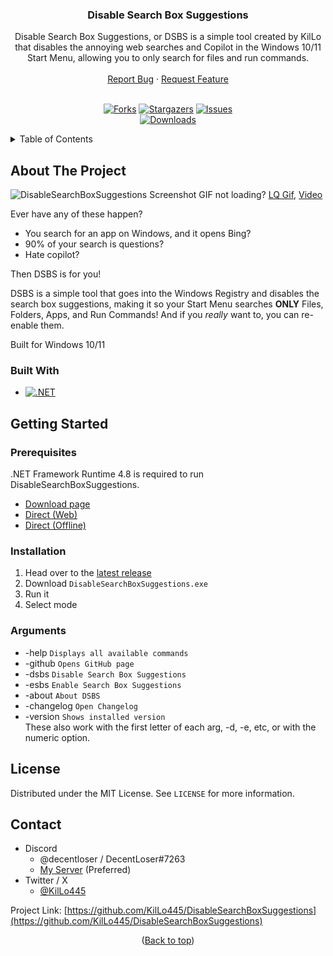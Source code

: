 <a name="readme-top"></a>
<div align="center">
  <h3 align="center">Disable Search Box Suggestions</h3>

  <p align="center">
    Disable Search Box Suggestions, or DSBS is a simple tool created by KilLo that disables the annoying web searches and Copilot in the Windows 10/11 Start Menu, allowing you to only search for files and run commands.
    <br />
    <br />
    <a href="https://github.com/KilLo445/DisableSearchBoxSuggestions/issues/new?assignees=KilLo445&labels=bug&projects=&template=bug_report.md&title=%5BBug+Report%5D+Simple+description+of+the+bug">Report Bug</a>
    ·
    <a href="https://github.com/KilLo445/DisableSearchBoxSuggestions/issues/new?assignees=KilLo445&labels=enhancement&projects=&template=feature_request.md&title=%5BFeature%5D+Simple+description+of+your+request">Request Feature</a>
    <br />
    <br />
  </p>

  [![Forks][forks-shield]][forks-url]
  [![Stargazers][stars-shield]][stars-url]
  [![Issues][issues-shield]][issues-url]
  <br />
  [![Downloads][dl-shield]][latest]
</div>



<!-- TABLE OF CONTENTS -->
<details>
  <summary>Table of Contents</summary>
  <ol>
    <li>
      <a href="#about-the-project">About The Project</a>
      <ul>
        <li><a href="#built-with">Built With</a></li>
      </ul>
    </li>
    <li>
      <a href="#getting-started">Getting Started</a>
      <ul>
        <li><a href="#prerequisites">Prerequisites</a></li>
        <li><a href="#installation">Installation</a></li>
        <li><a href="#arguments">Arguments</a></li>
      </ul>
    </li>
    <li><a href="#license">License</a></li>
    <li><a href="#contact">Contact</a></li>
  </ol>
</details>



<!-- ABOUT THE PROJECT -->
## About The Project

![DisableSearchBoxSuggestions Screenshot](https://raw.githubusercontent.com/KilLo445/DisableSearchBoxSuggestions/main/Remote/DemoHQ.gif)
GIF not loading? [LQ Gif](https://github.com/KilLo445/DisableSearchBoxSuggestions/blob/main/Remote/DemoLQ.gif), [Video](https://youtu.be/vCUS8Gz65WQ)

Ever have any of these happen?
* You search for an app on Windows, and it opens Bing?
* 90% of your search is questions?
* Hate copilot?

Then DSBS is for you!

DSBS is a simple tool that goes into the Windows Registry and disables the search box suggestions, making it so your Start Menu searches **ONLY** Files, Folders, Apps, and Run Commands! And if you *really* want to, you can re-enable them.

Built for Windows 10/11

### Built With

* [![.NET][.NET]][framework-url]



<!-- GETTING STARTED -->
## Getting Started

### Prerequisites

.NET Framework Runtime 4.8 is required to run DisableSearchBoxSuggestions.
  - [Download page](https://dotnet.microsoft.com/en-us/download/dotnet-framework/net48)
  - [Direct (Web)](https://dotnet.microsoft.com/en-us/download/dotnet-framework/thank-you/net48-web-installer)
  - [Direct (Offline)](https://dotnet.microsoft.com/en-us/download/dotnet-framework/thank-you/net48-offline-installer)

### Installation

1. Head over to the [latest release](https://github.com/KilLo445/DisableSearchBoxSuggestions/releases/latest)
2. Download `DisableSearchBoxSuggestions.exe`
4. Run it
5. Select mode

### Arguments
- -help `Displays all available commands`
- -github `Opens GitHub page`
- -dsbs `Disable Search Box Suggestions`
- -esbs `Enable Search Box Suggestions`
- -about `About DSBS`
- -changelog `Open Changelog`
- -version `Shows installed version`  
These also work with the first letter of each arg, -d, -e, etc, or with the numeric option.

<!-- LICENSE -->
## License

Distributed under the MIT License. See `LICENSE` for more information.



<!-- CONTACT -->
## Contact

- Discord
    - @decentloser / DecentLoser#7263
    - [My Server](https://discord.gg/66qymzdtMw) (Preferred)
- Twitter / X
  - [@KilLo445](https://twitter.com/KilLo445)

Project Link: [https://github.com/KilLo445/DisableSearchBoxSuggestions](https://github.com/KilLo445/DisableSearchBoxSuggestions)



<p align="center">(<a href="#readme-top">Back to top</a>)</p>



<!-- MARKDOWN LINKS & IMAGES -->
<!-- https://www.markdownguide.org/basic-syntax/#reference-style-links -->
[forks-shield]: https://img.shields.io/github/forks/KilLo445/DisableSearchBoxSuggestions.svg?style=for-the-badge
[forks-url]: https://github.com/KilLo445/DisableSearchBoxSuggestions/network/members
[stars-shield]: https://img.shields.io/github/stars/KilLo445/DisableSearchBoxSuggestions.svg?style=for-the-badge
[stars-url]: https://github.com/KilLo445/DisableSearchBoxSuggestions/stargazers
[issues-shield]: https://img.shields.io/github/issues/KilLo445/DisableSearchBoxSuggestions.svg?style=for-the-badge
[issues-url]: https://github.com/KilLo445/DisableSearchBoxSuggestions/issues
[.NET]: https://img.shields.io/badge/.NET_Framework-5C2D91?style=for-the-badge&logo=.net&logoColor=white
[Framework]: https://img.shields.io/badge/.NET_Framework-4.8-purple
[framework-url]: https://dotnet.microsoft.com/en-us/download/dotnet-framework
[dl-shield]: https://img.shields.io/github/downloads/KilLo445/DisableSearchBoxSuggestions/total?style=for-the-badge&label=Downloads&color=2E3440
[latest]: https://github.com/KilLo445/DisableSearchBoxSuggestions/releases/latest

<!-- README Template -->
<!-- https://github.com/othneildrew/Best-README-Template -->
